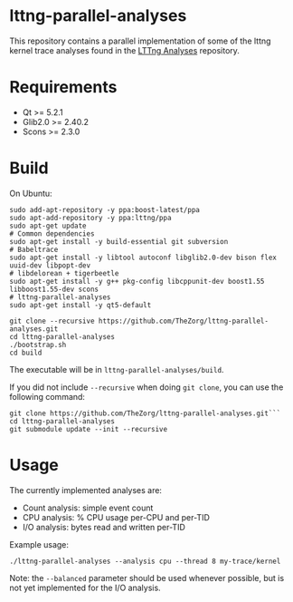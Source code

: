 lttng-parallel-analyses
=======================

This repository contains a parallel implementation of some of the lttng kernel
trace analyses found in the [LTTng Analyses](https://github.com/lttng/lttng-analyses)
repository.

# Requirements

- Qt >= 5.2.1
- Glib2.0 >=  2.40.2
- Scons >= 2.3.0


# Build

On Ubuntu:
```
sudo add-apt-repository -y ppa:boost-latest/ppa
sudo apt-add-repository -y ppa:lttng/ppa
sudo apt-get update
# Common dependencies
sudo apt-get install -y build-essential git subversion
# Babeltrace
sudo apt-get install -y libtool autoconf libglib2.0-dev bison flex uuid-dev libpopt-dev
# libdelorean + tigerbeetle
sudo apt-get install -y g++ pkg-config libcppunit-dev boost1.55 libboost1.55-dev scons
# lttng-parallel-analyses
sudo apt-get install -y qt5-default

git clone --recursive https://github.com/TheZorg/lttng-parallel-analyses.git
cd lttng-parallel-analyses
./bootstrap.sh
cd build
```
The executable will be in `lttng-parallel-analyses/build`.

If you did not include `--recursive` when doing `git clone`, you can use the following
command:

```
git clone https://github.com/TheZorg/lttng-parallel-analyses.git```
cd lttng-parallel-analyses
git submodule update --init --recursive
```

# Usage

The currently implemented analyses are:
- Count analysis: simple event count
- CPU analysis: % CPU usage per-CPU and per-TID
- I/O analysis: bytes read and written per-TID

Example usage:
```
./lttng-parallel-analyses --analysis cpu --thread 8 my-trace/kernel
```

Note: the `--balanced` parameter should be used whenever possible, but is not yet
implemented for the I/O analysis.
